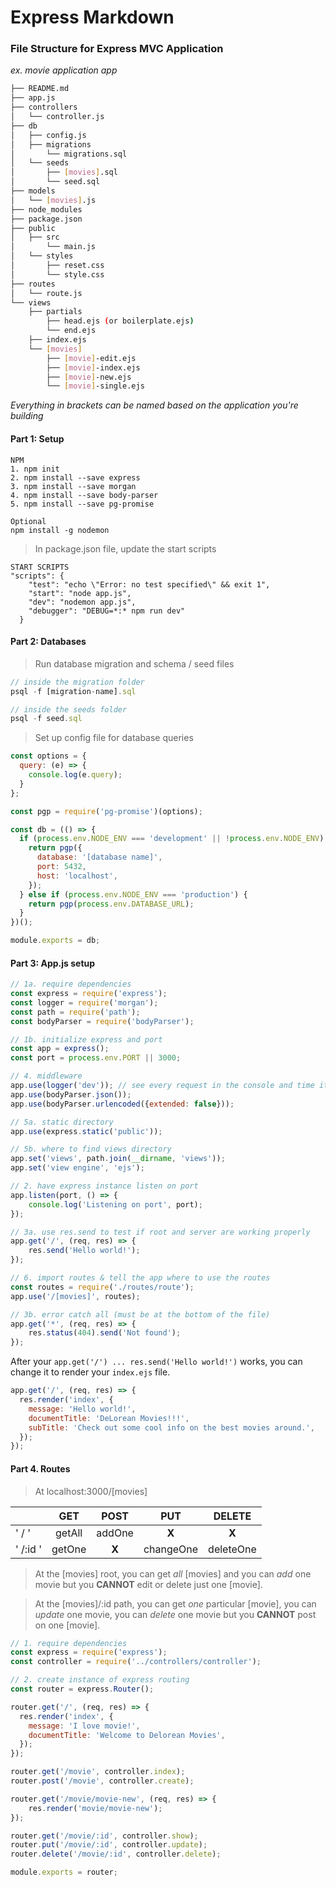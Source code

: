 # Express Markdown
### File Structure for Express MVC Application
_ex. movie application app_

```bash
├── README.md
├── app.js
├── controllers
│   └── controller.js
├── db
│   ├── config.js
│   ├── migrations
│       └── migrations.sql
│   └── seeds
│       ├── [movies].sql
│       └── seed.sql
├── models
│   └── [movies].js
├── node_modules
├── package.json
├── public
│   ├── src
│       └── main.js
│   └── styles
│       ├── reset.css
│       └── style.css
├── routes
│   └── route.js
└── views
    ├── partials
        ├── head.ejs (or boilerplate.ejs)
        └── end.ejs
    ├── index.ejs
    └── [movies]
        ├── [movie]-edit.ejs
        ├── [movie]-index.ejs
        ├── [movie]-new.ejs
        └── [movie]-single.ejs
```

_Everything in brackets can be named based on the application you're building_ 

#### Part 1: Setup
```
NPM
1. npm init
2. npm install --save express
3. npm install --save morgan
4. npm install --save body-parser
5. npm install --save pg-promise

Optional
npm install -g nodemon
```
> In package.json file, update the start scripts
```
START SCRIPTS
"scripts": {
    "test": "echo \"Error: no test specified\" && exit 1",
    "start": "node app.js",
    "dev": "nodemon app.js",
    "debugger": "DEBUG=*:* npm run dev"
  }
```

#### Part 2: Databases
> Run database migration and schema / seed files
```js
// inside the migration folder
psql -f [migration-name].sql 

// inside the seeds folder
psql -f seed.sql
```
> Set up config file for database queries
```js
const options = {
  query: (e) => {
    console.log(e.query);
  }
};

const pgp = require('pg-promise')(options);

const db = (() => {
  if (process.env.NODE_ENV === 'development' || !process.env.NODE_ENV) {
    return pgp({
      database: '[database name]',
      port: 5432,
      host: 'localhost',
    });
  } else if (process.env.NODE_ENV === 'production') {
    return pgp(process.env.DATABASE_URL);
  }
})();

module.exports = db;
```

#### Part 3: App.js setup
```js
// 1a. require dependencies
const express = require('express');
const logger = require('morgan');
const path = require('path');
const bodyParser = require('bodyParser');

// 1b. initialize express and port
const app = express();
const port = process.env.PORT || 3000;

// 4. middleware
app.use(logger('dev')); // see every request in the console and time it took
app.use(bodyParser.json());
app.use(bodyParser.urlencoded({extended: false}));

// 5a. static directory
app.use(express.static('public'));

// 5b. where to find views directory
app.set('views', path.join(__dirname, 'views'));
app.set('view engine', 'ejs');

// 2. have express instance listen on port
app.listen(port, () => {
    console.log('Listening on port', port);
});

// 3a. use res.send to test if root and server are working properly
app.get('/', (req, res) => {
    res.send('Hello world!');
});

// 6. import routes & tell the app where to use the routes
const routes = require('./routes/route');
app.use('/[movies]', routes);

// 3b. error catch all (must be at the bottom of the file)
app.get('*', (req, res) => {
    res.status(404).send('Not found');
});
```

After your ```app.get('/') ... res.send('Hello world!')``` works, you can change it to
render your ```index.ejs``` file.

```js
app.get('/', (req, res) => {
  res.render('index', {
    message: 'Hello world!',
    documentTitle: 'DeLorean Movies!!!',
    subTitle: 'Check out some cool info on the best movies around.',
  });
});
```

#### Part 4. Routes

> At localhost:3000/[movies]

|               |    GET        |     POST      |       PUT     |      DELETE   |
| ------------- |:-------------:|:-------------:|:-------------:|:-------------:|
| ' / '         |    getAll     |     addOne     |    **X**     |      **X**    |
| ' /:id '      |    getOne     |     **X**      |   changeOne  |  deleteOne    |

> At the [movies] root, you can get _all_ [movies] and you can _add_ one movie but you
> **CANNOT** edit or delete just one [movie].

> At the [movies]/:id path, you can get _one_ particular [movie], you can _update_ one movie, you
> can _delete_ one movie but you **CANNOT** post on one [movie].

```js
// 1. require dependencies
const express = require('express');
const controller = require('../controllers/controller');

// 2. create instance of express routing
const router = express.Router();

router.get('/', (req, res) => {
  res.render('index', {
    message: 'I love movie!',
    documentTitle: 'Welcome to Delorean Movies',
  });
});

router.get('/movie', controller.index);
router.post('/movie', controller.create);

router.get('/movie/movie-new', (req, res) => {
    res.render('movie/movie-new');
});

router.get('/movie/:id', controller.show);
router.put('/movie/:id', controller.update);
router.delete('/movie/:id', controller.delete);

module.exports = router;
```
